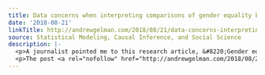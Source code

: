 ```yaml
---
title: Data concerns when interpreting comparisons of gender equality between countries
date: '2018-08-21'
linkTitle: http://andrewgelman.com/2018/08/21/data-concerns-interpreting-comparisons-gender-equality-countries/
source: Statistical Modeling, Causal Inference, and Social Science
description: |-
  <p>A journalist pointed me to this research article, &#8220;Gender equality and sex differences in personality: evidence from a large, multi-national sample,&#8221; by Tim Kaiser (see also news report by Angela Lashbrook here), which states: A large, multinational (N = 926,383) dataset was used to examine sex differences in Big Five facet scores for 70 countries. [&#8230;]</p>
  <p>The post <a rel="nofollow" href="http://andrewgelman.com/2018/08/21/data-concerns-interpreting-comparisons-gender-equ
---
```

